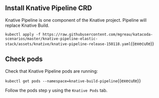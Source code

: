 ## Install Knative Pipeline CRD

Knative Pipeline is one component of the Knative project.
Pipeline will replace Knative Build.

`kubectl apply -f https://raw.githubusercontent.com/mgreau/katacoda-scenarios/master/knative-pipeline-elastic-stack/assets/knative/knative-pipeline-release-150118.yaml`{{execute}}

## Check pods

Check that Knative Pipeline pods are running:

`kubectl get pods --namespace=knative-build-pipeline`{{execute}}

Follow the pods step y using the `Knative Pods` tab.